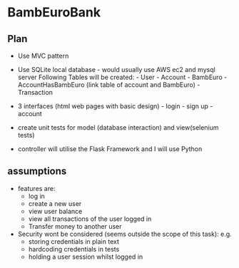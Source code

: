 # BambEuroBank 

## Plan

- Use MVC pattern
- Use SQLite local database - would usually use AWS ec2 and mysql server
    Following Tables will be created:
        - User
        - Account
        - BambEuro
        - AccountHasBambEuro (link table of account and BambEuro)
        - Transaction
        
- 3 interfaces (html web pages with basic design) - login - sign up - account
- create unit tests for model (database interaction) and view(selenium tests)
- controller will utilise the Flask Framework and I will use Python

## assumptions 
- features are:
    - log in
    - create a new user
    - view user balance
    - view all transactions of the user logged in
    - Transfer money to another user
- Security wont be considered (seems outside the scope of this task):
    e.g. 
    - storing credentials in plain text
    - hardcoding credentials in tests
    - holding a user session whilst logged in



